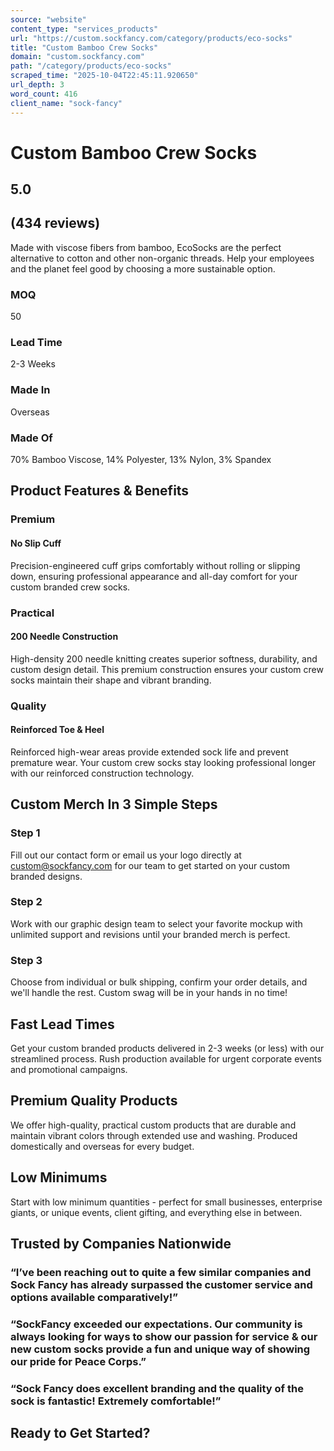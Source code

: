 ```yaml
---
source: "website"
content_type: "services_products"
url: "https://custom.sockfancy.com/category/products/eco-socks"
title: "Custom Bamboo Crew Socks"
domain: "custom.sockfancy.com"
path: "/category/products/eco-socks"
scraped_time: "2025-10-04T22:45:11.920650"
url_depth: 3
word_count: 416
client_name: "sock-fancy"
---
```


# Custom Bamboo Crew Socks

## 5.0

## (434 reviews)

Made with viscose fibers from bamboo, EcoSocks are the perfect alternative to cotton and other non-organic threads. Help your employees and the planet feel good by choosing a more sustainable option.

### MOQ

50

### Lead Time

2-3 Weeks

### Made In

Overseas

### Made Of

70% Bamboo Viscose, 14% Polyester, 13% Nylon, 3% Spandex

## Product Features & Benefits

### Premium

#### No Slip Cuff

Precision-engineered cuff grips comfortably without rolling or slipping down, ensuring professional appearance and all-day comfort for your custom branded crew socks.

### Practical

#### 200 Needle Construction

High-density 200 needle knitting creates superior softness, durability, and custom design detail. This premium construction ensures your custom crew socks maintain their shape and vibrant branding.

### Quality

#### Reinforced Toe & Heel

Reinforced high-wear areas provide extended sock life and prevent premature wear. Your custom crew socks stay looking professional longer with our reinforced construction technology.

## Custom Merch In 3 Simple Steps

### Step 1

Fill out our contact form or email us your logo directly at custom@sockfancy.com for our team to get started on your custom branded designs.

### Step 2

Work with our graphic design team to select your favorite mockup with unlimited support and revisions until your branded merch is perfect.

### Step 3

Choose from individual or bulk shipping, confirm your order details, and we'll handle the rest. Custom swag will be in your hands in no time!

## Fast Lead Times

Get your custom branded products delivered in 2-3 weeks (or less) with our streamlined process. Rush production available for urgent corporate events and promotional campaigns.

## Premium Quality Products

We offer high-quality, practical custom products that are durable and maintain vibrant colors through extended use and washing. Produced domestically and overseas for every budget.

## Low Minimums

Start with low minimum quantities - perfect for small businesses, enterprise giants, or unique events, client gifting, and everything else in between.

## Trusted by Companies Nationwide

### “I’ve been reaching out to quite a few similar companies and Sock Fancy has already surpassed the customer service and options available comparatively!”

### “SockFancy exceeded our expectations. Our community is always looking for ways to show our passion for service & our new custom socks provide a fun and unique way of showing our pride for Peace Corps.”

### “Sock Fancy does excellent branding and the quality of the sock is fantastic! Extremely comfortable!”

## Ready to Get Started?